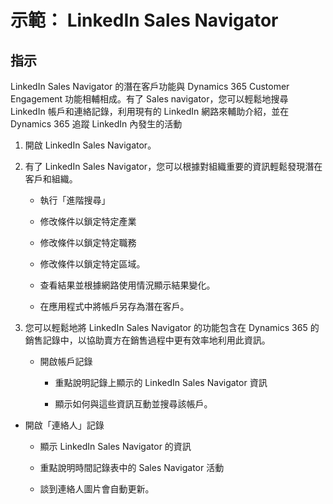 ﻿---
demo:
    title: '示範： LinkedIn Sales Navigator'
    module: '模組 2： 學習 Dynamics 365 Sales 的基礎知識'
---

# 示範： LinkedIn Sales Navigator

## 指示

LinkedIn Sales Navigator 的潛在客戶功能與 Dynamics 365 Customer Engagement 功能相輔相成。有了 Sales navigator，您可以輕鬆地搜尋 LinkedIn 帳戶和連絡記錄，利用現有的 LinkedIn 網路來輔助介紹，並在 Dynamics 365 追蹤 LinkedIn 內發生的活動 

1. 開啟 LinkedIn Sales Navigator。 

2. 有了 LinkedIn Sales Navigator，您可以根據對組織重要的資訊輕鬆發現潛在客戶和組織。 

	- 執行「進階搜尋」

	- 修改條件以鎖定特定產業

	- 修改條件以鎖定特定職務

	- 修改條件以鎖定特定區域。 

	- 查看結果並根據網路使用情況顯示結果變化。 

	- 在應用程式中將帳戶另存為潛在客戶。 

3. 您可以輕鬆地將 LinkedIn Sales Navigator 的功能包含在 Dynamics 365 的銷售記錄中，以協助賣方在銷售過程中更有效率地利用此資訊。 

	- 開啟帳戶記錄

		- 重點說明記錄上顯示的 LinkedIn Sales Navigator 資訊

		- 顯示如何與這些資訊互動並搜尋該帳戶。 

- 開啟「連絡人」記錄

	- 顯示 LinkedIn Sales Navigator 的資訊

	- 重點說明時間記錄表中的 Sales Navigator 活動

	- 談到連絡人圖片會自動更新。 
